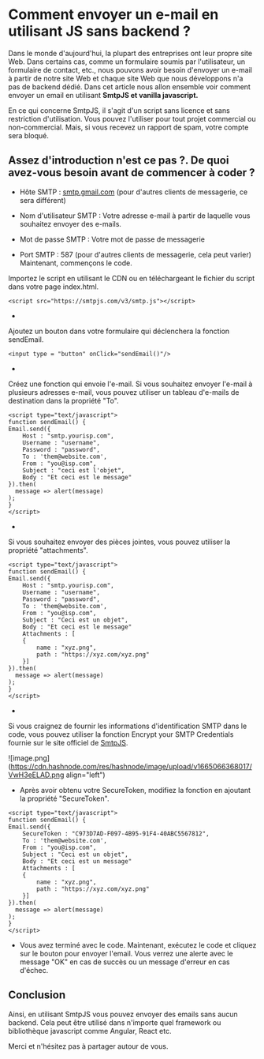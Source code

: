 # Comment envoyer un e-mail en utilisant JS sans backend ?

Dans le monde d'aujourd'hui, la plupart des entreprises ont leur propre site Web. Dans certains cas, comme un formulaire soumis par l'utilisateur, un formulaire de contact, etc., nous pouvons avoir besoin d'envoyer un e-mail à partir de notre site Web et chaque site Web que nous développons n'a pas de backend dédié. Dans cet article nous allon ensemble voir comment envoyer un email en utilisant **SmtpJS et vanilla javascript.**

En ce qui concerne SmtpJS, il s'agit d'un script sans licence et sans restriction d'utilisation. Vous pouvez l'utiliser pour tout projet commercial ou non-commercial. Mais, si vous recevez un rapport de spam, votre compte sera bloqué.

## Assez d'introduction n'est ce pas ?. De quoi avez-vous besoin avant de commencer à coder ?

- Hôte SMTP : [smtp.gmail.com](smtp.gmail.com) (pour d'autres clients de messagerie, ce sera différent)

- Nom d'utilisateur SMTP : Votre adresse e-mail à partir de laquelle vous souhaitez envoyer des e-mails.

- Mot de passe SMTP : Votre mot de passe de messagerie

- Port SMTP : 587 (pour d'autres clients de messagerie, cela peut varier)
Maintenant, commençons le code.

Importez le script en utilisant le CDN ou en téléchargeant le fichier du script dans votre page index.html.


```
<script src="https://smtpjs.com/v3/smtp.js"></script>
```


- 
Ajoutez un bouton dans votre formulaire qui déclenchera la fonction sendEmail.


```
<input type = "button" onClick="sendEmail()"/>
```



- 
Créez une fonction qui envoie l'e-mail. Si vous souhaitez envoyer l'e-mail à plusieurs adresses e-mail, vous pouvez utiliser un tableau d'e-mails de destination dans la propriété "To".


```
<script type="text/javascript">
function sendEmail() {
Email.send({
    Host : "smtp.yourisp.com",
    Username : "username",
    Password : "password",
    To : 'them@website.com',
    From : "you@isp.com",
    Subject : "ceci est l'objet",
    Body : "Et ceci est le message"
}).then(
  message => alert(message)
);
}
</script>
```



- 
Si vous souhaitez envoyer des pièces jointes, vous pouvez utiliser la propriété "attachments".


```
<script type="text/javascript">
function sendEmail() {
Email.send({
    Host : "smtp.yourisp.com",
    Username : "username",
    Password : "password",
    To : 'them@website.com',
    From : "you@isp.com",
    Subject : "Ceci est un objet",
    Body : "Et ceci est le message"
    Attachments : [
    {
        name : "xyz.png",
        path : "https://xyz.com/xyz.png"
    }]
}).then(
  message => alert(message)
);
}
</script>
```


- 
Si vous craignez de fournir les informations d'identification SMTP dans le code, vous pouvez utiliser la fonction Encrypt your SMTP Credentials fournie sur le site officiel de [SmtpJS](https://smtpjs.com/).


![image.png](https://cdn.hashnode.com/res/hashnode/image/upload/v1665066368017/VwH3eELAD.png align="left")


- Après avoir obtenu votre SecureToken, modifiez la fonction en ajoutant la propriété "SecureToken".


```
<script type="text/javascript">
function sendEmail() {
Email.send({
    SecureToken : "C973D7AD-F097-4B95-91F4-40ABC5567812",
    To : 'them@website.com',
    From : "you@isp.com",
    Subject : "Ceci est un objet",
    Body : "Et ceci est un message"
    Attachments : [
    {
        name : "xyz.png",
        path : "https://xyz.com/xyz.png"
    }]
}).then(
  message => alert(message)
);
}
</script>
```

- Vous avez terminé avec le code. Maintenant, exécutez le code et cliquez sur le bouton pour envoyer l'email. Vous verrez une alerte avec le message "OK" en cas de succès ou un message d'erreur en cas d'échec.

## Conclusion

Ainsi, en utilisant SmtpJS vous pouvez envoyer des emails sans aucun backend. Cela peut être utilisé dans n'importe quel framework ou bibliothèque javascript comme Angular, React etc.

Merci et n'hésitez pas à partager autour de vous.





